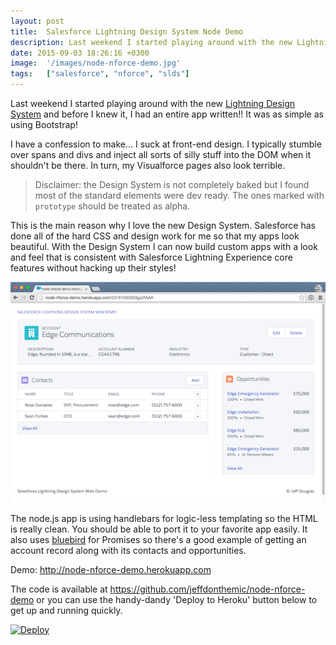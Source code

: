 ```yaml
---
layout: post
title:  Salesforce Lightning Design System Node Demo
description: Last weekend I started playing around with the new Lightning Design System  and before I knew it, I had an entire app written!! It was as simple as using Bootstrap!  I have a confession to make... I suck at front-end design. I typically stumble over spans and divs and inject all sorts of silly stuff into the DOM when it shouldnt be there. In turn, my Visualforce pages also look terrible. > Disclaimer- the Design System is not completely baked but I found most of the standard elements were dev re
date: 2015-09-03 18:26:16 +0300
image:  '/images/node-nforce-demo.jpg'
tags:   ["salesforce", "nforce", "slds"]
---
```

<p>Last weekend I started playing around with the new <a href="https://www.lightningdesignsystem.com">Lightning Design System</a> and before I knew it, I had an entire app written!! It was as simple as using Bootstrap!</p>
<p>I have a confession to make... I suck at front-end design. I typically stumble over spans and divs and inject all sorts of silly stuff into the DOM when it shouldn't be there. In turn, my Visualforce pages also look terrible.</p>
<blockquote>
<p>Disclaimer: the Design System is not completely baked but I found most of the standard elements were dev ready. The ones marked with <code>prototype</code> should be treated as alpha.</p>
</blockquote>
<p>This is the main reason why I love the new Design System. Salesforce has done all of the hard CSS and design work for me so that my apps look beautiful. With the Design System I can now build custom apps with a look and feel that is consistent with Salesforce Lightning Experience core features  without hacking up their styles!</p>
<p><img src="images/node-nforce-demo.png" alt="" ></p>
<p>The node.js app is using handlebars for logic-less templating so the HTML is really clean. You should be able to port it to your favorite app easily. It also uses <a href="https://github.com/petkaantonov/bluebird">bluebird</a> for Promises so there's a good example of getting an account record along with its contacts and opportunities.</p>
<p>Demo: <a href="http://node-nforce-demo.herokuapp.com">http://node-nforce-demo.herokuapp.com</a></p>
<p>The code is available at <a href="https://github.com/jeffdonthemic/node-nforce-demo">https://github.com/jeffdonthemic/node-nforce-demo</a> or you can use the handy-dandy 'Deploy to Heroku' button below to get up and running quickly.</p>
<p><a href="https://heroku.com/deploy?template=https://github.com/jeffdonthemic/node-nforce-demo"><img src="https://www.herokucdn.com/deploy/button.png" alt="Deploy" ></a></p>

